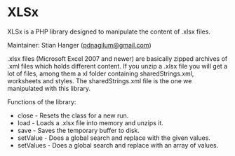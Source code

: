 # XLSx

XLSx is a PHP library designed to manipulate the content of .xlsx files.

Maintainer: Stian Hanger (pdnagilum@gmail.com)

.xlsx files (Microsoft Excel 2007 and newer) are basically zipped archives of .xml files which holds different content.
If you unzip a .xlsx file you will get a lot of files, among them a xl folder containing sharedStrings.xml, worksheets and styles.
The sharedStrings.xml file is the one we manipulated with this library.

Functions of the library:

* close - Resets the class for a new run.
* load - Loads a .xlsx file into memory and unzips it.
* save - Saves the temporary buffer to disk.
* setValue - Does a global search and replace with the given values.
* setValues - Does a global search and replace with an array of values.
